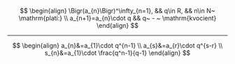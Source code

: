 $$
\begin{align}
\Bigr(a_{n}\Bigr)^\infty_{n=1}, && q\in R, && n\in N~ \mathrm{platí:} \\
a_{n+1}=a_{n}\cdot q && q~ - ~ \mathrm{kvocient}
\end{align}
$$

--- 
$$
\begin{align}
a_{n}&=a_{1}\cdot q^{n-1} \\
a_{s}&=a_{r}\cdot q^{s-r} \\
s_{n}&=a_{1}\cdot \frac{q^n-1}{q-1}
\end{align}
$$
